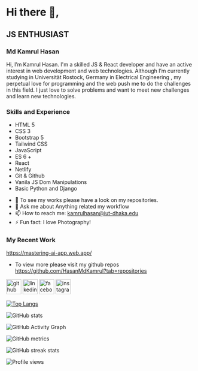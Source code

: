 # Hi there 👋,
## JS ENTHUSIAST 

### Md Kamrul Hasan
Hi, I’m Kamrul Hasan. I'm a skilled JS & React developer and have an active interest in web development and web technologies. Although I’m currently studying in Universität Rostock, Germany in Electrical Engineering , my perpetual love for programming and the web push me to do the challenges in this field. I just love to solve problems and want to meet new challenges and learn new technologies.


### Skills and Experience 
* HTML 5
* CSS 3
* Bootstrap 5
* Tailwind CSS
* JavaScript
* ES 6 +
* React
* Netlify 
* Git & Github
* Vanila JS Dom Manipulations
* Basic Python and Django

- 🔭 To see my works please have a look on my repositories.
- 💬 Ask me about Anything related my workflow 
- 📫 How to reach me: kamrulhasan@iut-dhaka.edu 
- ⚡ Fun fact: I love Photography! 

### My Recent Work
https://mastering-ai-app.web.app/
* To view more please visit my github repos
https://github.com/HasanMdKamrul?tab=repositories

[<img src='https://cdn.jsdelivr.net/npm/simple-icons@3.0.1/icons/github.svg' alt='github' height='40'>](https://github.com/HasanMdKamrul)  [<img src='https://cdn.jsdelivr.net/npm/simple-icons@3.0.1/icons/linkedin.svg' alt='linkedin' height='40'>](https://www.linkedin.com/in/https://www.linkedin.com/in/kamrul-hasan-590809171//)  [<img src='https://cdn.jsdelivr.net/npm/simple-icons@3.0.1/icons/facebook.svg' alt='facebook' height='40'>](https://www.facebook.com/https://www.facebook.com/kamrulhasan.tanmoy.79/)  [<img src='https://cdn.jsdelivr.net/npm/simple-icons@3.0.1/icons/instagram.svg' alt='instagram' height='40'>](https://www.instagram.com/https://www.instagram.com/xceptionaltanmoy//)  



[![Top Langs](https://github-readme-stats.vercel.app/api/top-langs/?username=HasanMdKamrul)](https://github.com/anuraghazra/github-readme-stats)

![GitHub stats](https://github-readme-stats.vercel.app/api?username=HasanMdKamrul&show_icons=true)  

![GitHub Activity Graph](https://activity-graph.herokuapp.com/graph?username=HasanMdKamrul)  

![GitHub metrics](https://metrics.lecoq.io/HasanMdKamrul)  

![GitHub streak stats](https://github-readme-streak-stats.herokuapp.com/?user=HasanMdKamrul)  

![Profile views](https://gpvc.arturio.dev/HasanMdKamrul)  
